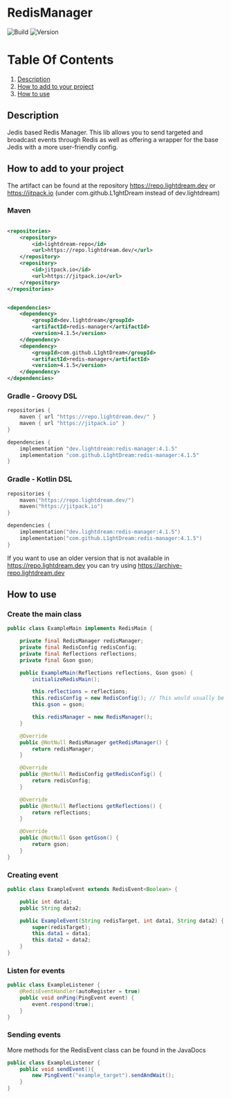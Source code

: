 # RedisManager

![Build](../../actions/workflows/build.yml/badge.svg)
![Version](https://img.shields.io/badge/Version-4.1.5-red.svg)

# Table Of Contents

1. [Description](#description)
2. [How to add to your project](#how-to-add-to-your-project)
3. [How to use](#how-to-use)

## Description

Jedis based Redis Manager. This lib allows you to send targeted and broadcast events through Redis as well as offering a wrapper for the base Jedis with a more user-friendly config.

## How to add to your project

The artifact can be found at the repository https://repo.lightdream.dev or https://jitpack.io (under
com.github.L1ghtDream instead of dev.lightdream)

### Maven

```xml

<repositories>
    <repository>
        <id>lightdream-repo</id>
        <url>https://repo.lightdream.dev/</url>
    </repository>
    <repository>
        <id>jitpack.io</id>
        <url>https://jitpack.io</url>
    </repository>
</repositories>
```

```xml

<dependencies>
    <dependency>
        <groupId>dev.lightdream</groupId>
        <artifactId>redis-manager</artifactId>
        <version>4.1.5</version>
    </dependency>
    <dependency>
        <groupId>com.github.L1ghtDream</groupId>
        <artifactId>redis-manager</artifactId>
        <version>4.1.5</version>
    </dependency>
</dependencies>
```

### Gradle - Groovy DSL

```groovy
repositories {
    maven { url "https://repo.lightdream.dev/" }
    maven { url "https://jitpack.io" }
}

dependencies {
    implementation "dev.lightdream:redis-manager:4.1.5"
    implementation "com.github.L1ghtDream:redis-manager:4.1.5"
}
```

### Gradle - Kotlin DSL

```kotlin
repositories {
    maven("https://repo.lightdream.dev/")
    maven("https://jitpack.io")
}

dependencies {
    implementation("dev.lightdream:redis-manager:4.1.5")
    implementation("com.github.L1ghtDream:redis-manager:4.1.5")
}
```

If you want to use an older version that is not available in https://repo.lightdream.dev you can try
using https://archive-repo.lightdream.dev

## How to use

### Create the main class

```java
public class ExampleMain implements RedisMain {

    private final RedisManager redisManager;
    private final RedisConfig redisConfig;
    private final Reflections reflections;
    private final Gson gson;

    public ExampleMain(Reflections reflections, Gson gson) {
        initializeRedisMain();

        this.reflections = reflections;
        this.redisConfig = new RedisConfig(); // This would usually be loaded from disk using a library like FileManager
        this.gson = gson;

        this.redisManager = new RedisManager();
    }

    @Override
    public @NotNull RedisManager getRedisManager() {
        return redisManager;
    }

    @Override
    public @NotNull RedisConfig getRedisConfig() {
        return redisConfig;
    }

    @Override
    public @NotNull Reflections getReflections() {
        return reflections;
    }

    @Override
    public @NotNull Gson getGson() {
        return gson;
    }
}
```

### Creating event

```java
public class ExampleEvent extends RedisEvent<Boolean> {

    public int data1;
    public String data2;

    public ExampleEvent(String redisTarget, int data1, String data2) {
        super(redisTarget);
        this.data1 = data1;
        this.data2 = data2;
    }
}
```

### Listen for events
```java
public class ExampleListener {
    @RedisEventHandler(autoRegister = true)
    public void onPing(PingEvent event) {
        event.respond(true);
    }
}
```

### Sending events
More methods for the RedisEvent class can be found in the JavaDocs

```java
public class ExampleListener {
    public void sendEvent(){
        new PingEvent("example_target").sendAndWait();
    }
}
```
